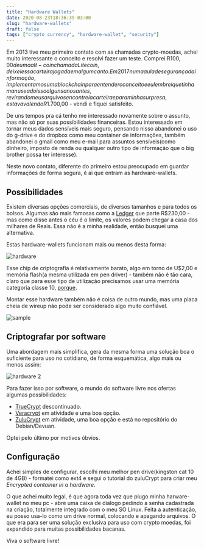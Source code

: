 ```yaml
---
title: "Hardware Wallets"
date: 2020-08-23T18:36:39-03:00
slug: "hardware-wallets"
draft: false
tags: ["crypto currency", "hardware-wallet", "security"]
---
```


Em 2013 tive meu primeiro contato com as chamadas crypto-moedas, achei muito interessante o conceito e resolvi fazer um teste. Comprei R$100,00 de uma alt-coin chamada Litecoin, deixei essa carteira jogada em algum canto. Em 2017 numa aula de segurança da informação, implementamos uma blockchain para entender o conceito e eu lembrei que tinha manuseado isso alguns anos antes, revirando meus arquivos encontrei a carteira e para minha surpresa, estava valendo R$1.700,00 - vendi e fiquei satisfeito.

De uns tempos pra cá tenho me interessado novamente sobre o assunto, mas não só por suas possibilidades financeiras. Estou interessado em tornar meus dados sensíveis mais seguro, pensando nisso abandonei o uso do g-drive e do dropbox como meu container de informações, também abandonei o gmail como meu e-mail para assuntos sensíveis(como dinheiro, imposto de renda ou qualquer outro tipo de informação que o big brother possa ter interesse).

Neste novo contato, diferente do primeiro estou preocupado em guardar informações de forma segura, é ai que entram as hardware-wallets.

## Possibilidades

Existem diversas opções comerciais, de diversos tamanhos e para todos os bolsos. Algumas são mais famosas como a [Ledger](https://ledger.com) que parte R$230,00 - mas como disse antes o céu é o limite, os valores podem chegar a casa dos milhares de Reais. Essa não é a minha realidade, então busquei uma alternativa.

Estas hardware-wallets funcionam mais ou menos desta forma:

![hardware](/images/hw-1.png)

Esse chip de criptografia é relativamente barato, algo em torno de U$2,00 e memória flash(a mesma utilizada em pen driver) - também não é tão cara, claro que para esse tipo de utilização precisamos usar uma memória categoria classe 10, [porque](https://en.wikipedia.org/wiki/SD_card#Class).

Montar esse hardware também não é coisa de outro mundo, mas uma placa cheia de wireup não pode ser considerado algo muito confiável.

![sample](/images/sample.jpeg)

## Criptografar por software

Uma abordagem mais simplifica, gera da mesma forma uma solução boa o suficiente para uso no cotidiano, de forma esquemática, algo mais ou menos assim:

![hardware 2](/images/hw-2.png)

Para fazer isso por software, o mundo do software livre nos ofertas algumas possibilidades:

* [TrueCrypt](https://en.wikipedia.org/wiki/TrueCrypt) descontinuado.
* [Veracrypt](https://www.veracrypt.fr/en/Home.html) em atividade e uma boa opção.
* [ZuluCrypt](http://mhogomchungu.github.io/zuluCrypt/) em atividade, uma boa opção e está no repositório do Debian/Devuan.

Optei pelo último por motivos óbvios.

## Configuração

Achei simples de configurar, escolhi meu melhor pen drive(kingston cat 10 de 4GB) - formatei como ext4 e segui o tutorial do zuluCrypt para criar meu *Encrypted container in a hardware*.

O que achei muito legal, é que agora toda vez que plugo minha harware-wallet no meu pc - abre uma caixa de dialogo pedindo a senha cadastrada na criação, totalmente integrado com o meu SO Linux. Feita a autenticação, eu posso usa-lo como um drive normal, colocando e apagando arquivos. O que era para ser uma solução exclusiva para uso com crypto moedas, foi expandido para muitas possibilidades bacanas.

Viva o software livre!

